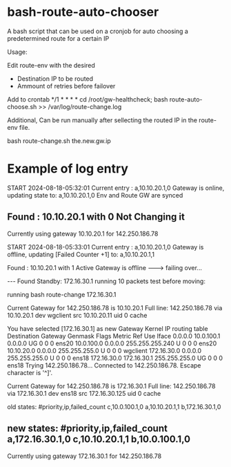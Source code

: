 # bash-route-auto-chooser
A bash script that can be used on a cronjob for auto choosing a predetermined route for a certain IP

Usage:

Edit route-env with the desired 
   - Destination IP  to be routed
   - Ammount of retries before failover

Add to crontab
*/1 * * * * cd /root/gw-healthcheck; bash route-auto-choose.sh >> /var/log/route-change.log

Additional,
Can be run manually after sellecting the routed IP in the route-env file.

   bash route-change.sh the.new.gw.ip

# Example of log entry

START 2024-08-18-05:32:01
Current entry : a,10.10.20.1,0
Gateway is online, updating state to:
a,10.10.20.1,0
Env and Route GW are synced

Found : 10.10.20.1 with 0
Not Changing it
-------
Currently using gateway 10.10.20.1 for 142.250.186.78


START 2024-08-18-05:33:01
Current entry : a,10.10.20.1,0
Gateway is offline, updating [Failed Counter +1] to:
a,10.10.20.1,1

Found : 10.10.20.1 with 1
Active Gateway is offline ---> failing over...

 --- Found Standby: 172.16.30.1 
 running 10 packets test before moving:

running  bash route-change 172.16.30.1

Current Gateway for 142.250.186.78 is 10.10.20.1
Full line:
142.250.186.78 via 10.10.20.1 dev wgclient src 10.10.20.11 uid 0 
    cache 

You have selected [172.16.30.1] as new Gateway
Kernel IP routing table
Destination     Gateway         Genmask         Flags Metric Ref    Use Iface
0.0.0.0         10.0.100.1      0.0.0.0         UG    0      0        0 ens20
10.0.100.0      0.0.0.0         255.255.255.240 U     0      0        0 ens20
10.10.20.0      0.0.0.0         255.255.255.0   U     0      0        0 wgclient
172.16.30.0     0.0.0.0         255.255.255.0   U     0      0        0 ens18
172.16.30.0     172.16.30.1     255.255.255.0   UG    0      0        0 ens18
Trying 142.250.186.78...
Connected to 142.250.186.78.
Escape character is '^]'.
 
Current Gateway for 142.250.186.78 is 172.16.30.1
Full line:
142.250.186.78 via 172.16.30.1 dev ens18 src 172.16.30.125 uid 0 
    cache 

old states:
#priority,ip,failed_count
c,10.0.100.1,0
a,10.10.20.1,1
b,172.16.30.1,0

new states:
#priority,ip,failed_count
a,172.16.30.1,0
c,10.10.20.1,1
b,10.0.100.1,0
-------
Currently using gateway 172.16.30.1 for 142.250.186.78
